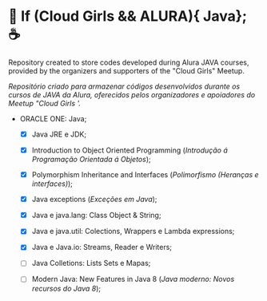 # :girl: If (Cloud Girls && ALURA){ Java}; :coffee:

Repository created to store codes developed during Alura JAVA courses, provided by the organizers and supporters of the "Cloud Girls" Meetup. 

_Repositório criado para armazenar códigos desenvolvidos durante os cursos de JAVA da Alura, oferecidos pelos organizadores e apoiadores do Meetup "Cloud Girls '._

* ORACLE ONE: Java;
  - [x] Java JRE e JDK;
  - [x] Introduction to Object Oriented Programming (_Introdução á Programação Orientada á Objetos_);
  - [x] Polymorphism Inheritance and Interfaces (_Polimorfismo (Heranças e interfaces)_);
  - [x] Java exceptions (_Exceções em Java_);
  - [x] Java e java.lang: Class Object & String;
  - [x] Java e java.util: Colections, Wrappers e Lambda expressions;
  - [x] Java e Java.io: Streams, Reader e Writers;
  - [ ] Java Colletions: Lists Sets e Mapas;
  - [ ] Modern Java: New Features in Java 8 (_Java moderno: Novos recursos do Java 8_);


